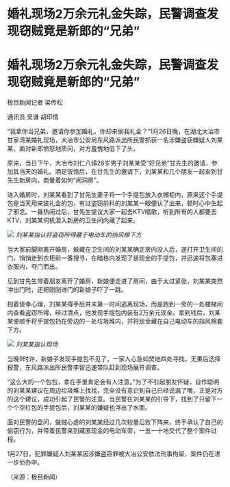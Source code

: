 # 婚礼现场2万余元礼金失踪，民警调查发现窃贼竟是新郎的“兄弟”

# 婚礼现场2万余元礼金失踪，民警调查发现窃贼竟是新郎的“兄弟”

极目新闻记者 梁传松

通讯员 吴谦 胡印情

“我拿你当兄弟，邀请你参加婚礼，你却来偷我礼金？”1月26日晚，在湖北大冶市甘家湾某婚礼现场，大冶市公安局东风路派出所民警抓获一名涉嫌盗窃嫌疑人刘某某，面对新郎愤怒地质问，对方羞愧地低下了头。

原来，当日下午，大冶市刘仁八镇26岁男子刘某某受“好兄弟”甘先生的邀请，参加其当天的婚礼。酒足饭饱后，在甘先生的邀请下，刘某某和几个朋友一起来到甘先生新房内，商量着如何“闹洞房”。

进入婚房时，刘某某看到了甘先生妻子将一个手提包放入衣帽柜内，原来这个手提包是当天用来装礼金的包，有过盗窃前科的刘某某一眼便认了出来，顿时心中生起了邪念。一番热闹过后，甘先生提议大家一起去KTV唱歌，听到所有的人都要去KTV，刘某某伺机潜入新房的卫生间内藏了起来。

![](https://inews.gtimg.com/om_bt/OFk3NCcMUsVeBvSHABYGeS4_pGrGXmj37Y17m2HKXURx0AA/1000)
_刘某某指认将盗窃所得藏于电动车的挡风棉下方_

当大家前脚刚离开婚房，躲藏在卫生间的刘某某确定房内没人后，遂打开卫生间的门，悄悄走到衣柜前一番搜寻，在暗格内发现了装现金的手提包，并迅速将包塞进衣服内，夺门而出。

见到甘先生带着朋友离开了婚房，新娘便走进了房间，由于太过紧张，刘某某突然冲出门时，还把刚刚进门的新娘子吓了一跳。

抱着侥幸心理，刘某某得手后并未第一时间逃离现场，而是跑到一旁的一处楼梯间内查看盗窃所得，经过清点，他发现手提包内装有2万余元现金。拿到钱后，刘某某便顺手将手提包扔在旁边的一处垃圾堆内，并将现金藏在自己电动车的挡风棉套下方。

![](https://inews.gtimg.com/om_bt/O5WBlhUcBr9LkLH0UPf6iP1UmUWM09Hf2yF8b0gORtw5gAA/1000)
_刘某某指认现场_

当晚9时许，新娘子发现手提包不见了，一家人心急如焚地四处寻找，无果后选择报警，东风路派出所民警李智迅速带队赶到现场展开调查。

“这么大的一个包包，拿在手里肯定会有人注意。”为了不引起朋友怀疑，自作聪明的刘某某建议在周边垃圾堆上找找，完全没有意识到自己已经说漏了嘴，正是对方的这个建议，成功引起了民警的注意。当民警在刘某某的引导下，找到了只留下一个个空红包的手提包后，刘某某的嫌疑也浮出了水面。

面对民警的盘问，做贼心虚的刘某某经过几次较量后败下阵来，终于承认了自己的偷窃行为，并带着民警来到藏匿现金的电动车旁，一五一十地交代了整个案件过程。

1月27日，犯罪嫌疑人刘某某因涉嫌盗窃罪被大冶公安依法刑事拘留，案件仍在进一步侦办中。

（来源：极目新闻）

